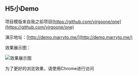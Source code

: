 ## H5小Demo

项目模版来自我之前项目[https://github.com/virgoone/one](https://github.com/virgoone/one)

演示地址：[http://demo.marryto.me/](http://demo.marryto.me/)

效果展示图：

![效果展示图](https://i.loli.net/2017/08/16/59942503e1997.png)

为了更好的浏览效果，请使用Chrome进行访问